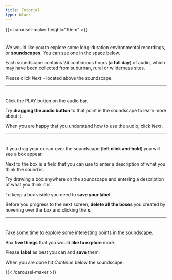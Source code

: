 ```yaml
---
title: Tutorial
type: blank
---
```


{{< carousel-maker height="10em" >}} 

# 
We would like you to explore some long-duration environmental recordings, or **soundscapes**. You can see one in the space below.

Each soundscape contains 24 continuous hours (**a full day**) of audio, which may have been collected from suburban, rural or wilderness sites. 

Please click _Next_ - located above the soundscape.

---

# 
Click the PLAY button on the audio bar.

Try **dragging the audio button** to that point in the soundscape to learn more about it.

When you are happy that you understand how to use the audio, click _Next_.


---

# 
If you drag your cursor over the soundscape (**left click and hold**) you will see a box appear. 

Next to the box is a field that you can use to enter a description of what you think the sound is. 

Try drawing a box anywhere on the soundscape and entering a description of what you think it is.

To keep a box visible you need to **save your label**.

Before you progress to the next screen, **delete all the boxes** you created by hovering over the box and clicking the **x**.

---

# 

Take some time to explore some interesting points in the soundscape.

Box **five things** that you would **like to explore** more.

Please **label** as best you can and **save** them. 

When you are done hit _Continue_ below the soundscape. 


{{< /carousel-maker >}}
